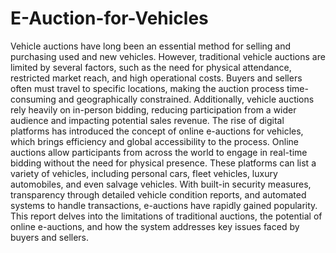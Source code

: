 # E-Auction-for-Vehicles

Vehicle auctions have long been an essential method for selling and purchasing used and new vehicles. However, traditional vehicle auctions are limited by several factors, such as the need for physical attendance, restricted market reach, and high operational costs. Buyers and sellers often must travel to specific locations, making the auction process time-consuming and geographically constrained. Additionally, vehicle auctions rely heavily on in-person bidding, reducing participation from a wider audience and impacting potential sales revenue. The rise of digital platforms has introduced the concept of online e-auctions for vehicles, which brings efficiency and global accessibility to the process. Online auctions allow participants from across the world to engage in real-time bidding without the need for physical presence. These platforms can list a variety of vehicles, including personal cars, fleet vehicles, luxury automobiles, and even salvage vehicles. With built-in security measures, transparency through detailed vehicle condition reports, and automated systems to handle transactions, e-auctions have rapidly gained popularity. This report delves into the limitations of traditional auctions, the potential of online e-auctions, and how the system addresses key issues faced by buyers and sellers.
